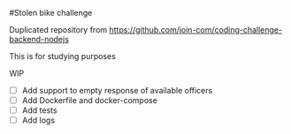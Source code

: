 #Stolen bike challenge

Duplicated repository from https://github.com/join-com/coding-challenge-backend-nodejs

This is for studying purposes

WIP

- [ ] Add support to empty response of available officers
- [ ] Add Dockerfile and docker-compose 
- [ ] Add tests
- [ ] Add logs
